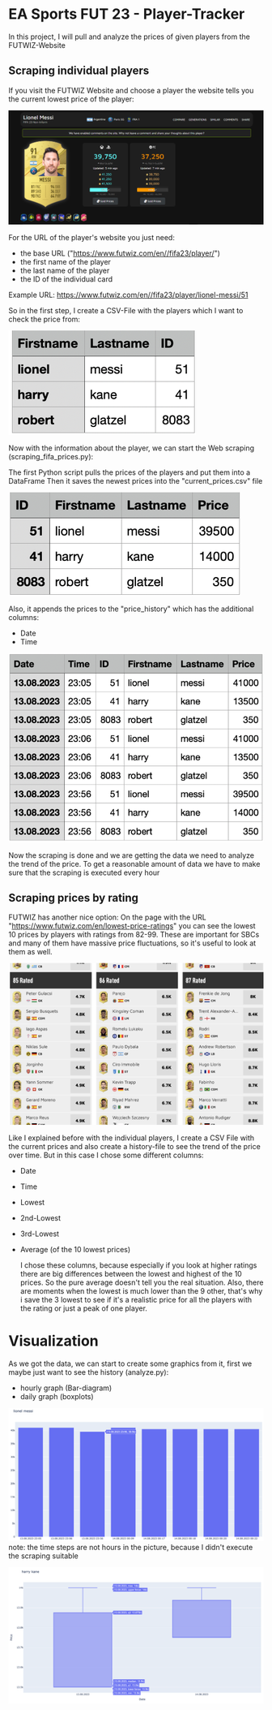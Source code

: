 # EA Sports FUT 23 - Player-Tracker
 In this project, I will pull and analyze the prices of given players from the FUTWIZ-Website

## Scraping individual players
If you visit the FUTWIZ Website and choose a player the website tells you the current lowest price of the player:

![FUTWIZ Website](futwiz-messi-page.PNG "FUTWIZ")

For the URL of the player's website you just need:
- the base URL ("https://www.futwiz.com/en//fifa23/player/")
- the first name of the player
- the last name of the player
- the ID of the individual card
  
Example URL: https://www.futwiz.com/en//fifa23/player/lionel-messi/51

So in the first step, I create a CSV-File with the players which I want to check the price from:

![Player.csv](player-file.PNG "Player file")

Now with the information about the player, we can start the Web scraping (scraping_fifa_prices.py):

The first Python script pulls the prices of the players and put them into a DataFrame
Then it saves the newest prices into the "current_prices.csv" file

![current-prices-csv](current-prices.png "Player price")

Also, it appends the prices to the "price_history" which has the additional columns:
- Date
- Time

![prices-history-csv](prices-history.png "Player history")
  
Now the scraping is done and we are getting the data we need to analyze the trend of the price.
To get a reasonable amount of data we have to make sure that the scraping is executed every hour

## Scraping prices by rating

FUTWIZ has another nice option:
On the page with the URL "https://www.futwiz.com/en/lowest-price-ratings" you can see the lowest 10 prices by players with ratings from 82-99. These are important for SBCs and many of them have massive price fluctuations, so it's useful to look at them as well.

![rating-page](rating-page.png "Rating prices")

Like I explained before with the individual players, I create a CSV File with the current prices and also create a history-file to see the trend of the price over time. But in this case I chose some different columns:
- Date
- Time
- Lowest
- 2nd-Lowest
- 3rd-Lowest
- Average (of the 10 lowest prices)

  I chose these columns, because especially if you look at higher ratings there are big differences between the lowest and highest of the 10 prices. So the pure average doesn't tell you the real situation. 
  Also, there are moments when the lowest is much lower than the 9 other, that's why i save the 3 lowest to see if it's a realistic price for all the players with the rating or just a peak of one player.
 
# Visualization 

As we got the data, we can start to create some graphics from it, first we maybe just want to see the history (analyze.py):

- hourly graph (Bar-diagram)
- daily graph (boxplots)

![hourly-graph](hourly-graph.png "Hourly")
note: the time steps are not hours in the picture, because I didn't execute the scraping suitable

![daily-graph](daily-graph.png "Daily")
  
